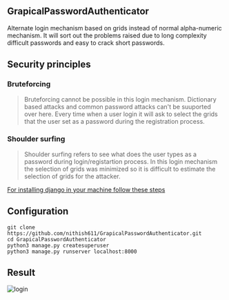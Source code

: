 ## GrapicalPasswordAuthenticator
Alternate login mechanism based on grids instead of normal alpha-numeric mechanism. It will sort out the problems raised due to long complexity 
difficult passwords and easy to crack short passwords. 

## Security principles

### Bruteforcing
> Bruteforcing cannot be possible in this login mechanism. Dictionary based attacks and common password attacks can't be suuported over here. Every
time when a user login it will ask to select the grids that the user set as a password during the registration process.

### Shoulder surfing
> Shoulder surfing refers to see what does the user types as a password during login/registartion process. In this login mechanism the selection of
grids was minimized so it is difficult to estimate the selection of grids for the attacker.

[For installing django in your machine follow these steps](https://docs.djangoproject.com/en/4.1/topics/install/)

## Configuration 
```
git clone https://github.com/nithish611/GrapicalPasswordAuthenticator.git
cd GrapicalPasswordAuthenticator
python3 manage.py createsuperuser
python3 manage.py runserver localhost:8000
```

## Result

![login](https://user-images.githubusercontent.com/77725682/209757952-004e9d6a-2ae0-4105-b928-b3871d03c3f0.jpg)


